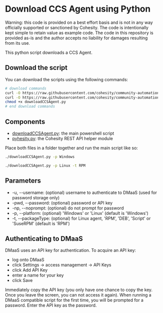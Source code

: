 # Download CCS Agent using Python

Warning: this code is provided on a best effort basis and is not in any way officially supported or sanctioned by Cohesity. The code is intentionally kept simple to retain value as example code. The code in this repository is provided as-is and the author accepts no liability for damages resulting from its use.

This python script downloads a CCS Agent.

## Download the script

You can download the scripts using the following commands:

```bash
# download commands
curl -O https://raw.githubusercontent.com/cohesity/community-automation-samples/main/python/downloadCCSAgent/downloadCCSAgent.py
curl -O https://raw.githubusercontent.com/cohesity/community-automation-samples/main/python/pyhesity.py
chmod +x downloadCCSAgent.py
# end download commands
```

## Components

* [downloadCCSAgent.py](https://raw.githubusercontent.com/cohesity/community-automation-samples/main/dmaas/python/downloadCCSAgent/downloadCCSAgent.py): the main powershell script
* [pyhesity.py](https://raw.githubusercontent.com/cohesity/community-automation-samples/main/python/pyhesity/pyhesity.py): the Cohesity REST API helper module

Place both files in a folder together and run the main script like so:

```bash
./downloadCCSAgent.py -p Windows
```

```bash
./downloadCCSAgent.py -p Linux -t RPM
```

## Parameters

* -u, --username: (optional) username to authenticate to DMaaS (used for password storage only)
* -pwd, --password: (optional) password or API key
* -np, --noprompt: (optional) do not prompt for password
* -p, --platform: (optional) 'Windows' or 'Linux' (default is 'Windows')
* -t, --packageType: (optional) for Linux agent, 'RPM', 'DEB', 'Script' or 'SuseRPM' (default is 'RPM')

## Authenticating to DMaaS

DMaaS uses an API key for authentication. To acquire an API key:

* log onto DMaaS
* click Settings -> access management -> API Keys
* click Add API Key
* enter a name for your key
* click Save

Immediately copy the API key (you only have one chance to copy the key. Once you leave the screen, you can not access it again). When running a DMaaS compatible script for the first time, you will be prompted for a password. Enter the API key as the password.
